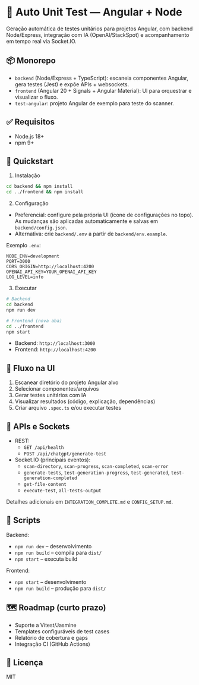 # 🧪 Auto Unit Test — Angular + Node

Geração automática de testes unitários para projetos Angular, com backend Node/Express, integração com IA (OpenAI/StackSpot) e acompanhamento em tempo real via Socket.IO.

## 📦 Monorepo

- `backend` (Node/Express + TypeScript): escaneia componentes Angular, gera testes (Jest) e expõe APIs + websockets.
- `frontend` (Angular 20 + Signals + Angular Material): UI para orquestrar e visualizar o fluxo.
- `test-angular`: projeto Angular de exemplo para teste do scanner.

## ✅ Requisitos

- Node.js 18+
- npm 9+

## 🚀 Quickstart

1) Instalação

```bash
cd backend && npm install
cd ../frontend && npm install
```

2) Configuração

- Preferencial: configure pela própria UI (ícone de configurações no topo). As mudanças são aplicadas automaticamente e salvas em `backend/config.json`.
- Alternativa: crie `backend/.env` a partir de `backend/env.example`.

Exemplo `.env`:
```env
NODE_ENV=development
PORT=3000
CORS_ORIGIN=http://localhost:4200
OPENAI_API_KEY=YOUR_OPENAI_API_KEY
LOG_LEVEL=info
```

3) Executar

```bash
# Backend
cd backend
npm run dev

# Frontend (nova aba)
cd ../frontend
npm start
```

- Backend: `http://localhost:3000`
- Frontend: `http://localhost:4200`

## 🧭 Fluxo na UI

1. Escanear diretório do projeto Angular alvo
2. Selecionar componentes/arquivos
3. Gerar testes unitários com IA
4. Visualizar resultados (código, explicação, dependências)
5. Criar arquivo `.spec.ts` e/ou executar testes

## 🔌 APIs e Sockets

- REST:
  - `GET /api/health`
  - `POST /api/chatgpt/generate-test`
- Socket.IO (principais eventos):
  - `scan-directory`, `scan-progress`, `scan-completed`, `scan-error`
  - `generate-tests`, `test-generation-progress`, `test-generated`, `test-generation-completed`
  - `get-file-content`
  - `execute-test`, `all-tests-output`

Detalhes adicionais em `INTEGRATION_COMPLETE.md` e `CONFIG_SETUP.md`.

## 🧰 Scripts

Backend:
- `npm run dev` – desenvolvimento
- `npm run build` – compila para `dist/`
- `npm start` – executa build

Frontend:
- `npm start` – desenvolvimento
- `npm run build` – produção para `dist/`

## 🗺️ Roadmap (curto prazo)

- Suporte a Vitest/Jasmine
- Templates configuráveis de test cases
- Relatório de cobertura e gaps
- Integração CI (GitHub Actions)

## 📄 Licença

MIT
